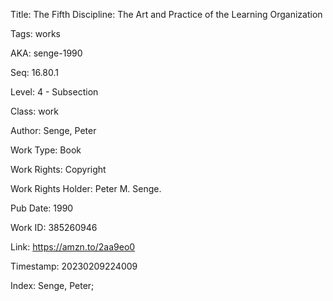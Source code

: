 Title:  The Fifth Discipline: The Art and Practice of the Learning Organization

Tags:   works

AKA:    senge-1990

Seq:    16.80.1

Level:  4 - Subsection

Class:  work

Author: Senge, Peter

Work Type: Book

Work Rights: Copyright

Work Rights Holder: Peter M. Senge.

Pub Date: 1990

Work ID: 385260946

Link:   https://amzn.to/2aa9eo0

Timestamp: 20230209224009

Index:  Senge, Peter; 
